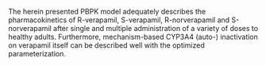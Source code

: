 The herein presented PBPK model adequately describes the pharmacokinetics of R-verapamil, S-verapamil, R-norverapamil and S-norverapamil after single and multiple administration of a variety of doses to healthy adults.  Furthermore, mechanism-based CYP3A4 (auto-) inactivation on verapamil itself can be described well with the optimized parameterization. 
